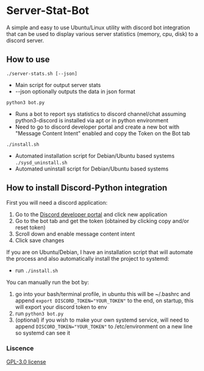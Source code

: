 # Server-Stat-Bot
A simple and easy to use Ubuntu/Linux utility with discord bot integration that can be used to display various server statistics (memory, cpu, disk) to a discord server. 

## How to use
```./server-stats.sh [--json]```
- Main script for output server stats
- --json optionally outputs the data in json format

```python3 bot.py```
- Runs a bot to report sys statistics to discord channel/chat assuming python3-discord is installed via apt or in python environment
- Need to go to discord developer portal and create a new bot with "Message Content Intent" enabled and copy the Token on the Bot tab

```./install.sh```
- Automated installation script for Debian/Ubuntu based systems
```./sysd_uninstall.sh```
- Automated uninstall script for Debian/Ubuntu based systems

## How to install Discord-Python integration
First you will need a discord application:
1. Go to the [Discord developer portal](https://discord.com/developers/applications) and click new application
2. Go to the bot tab and get the token (obtained by clicking copy and/or reset token)
3. Scroll down and enable message content intent
4. Click save changes

If you are on Ubuntu/Debian, I have an installation script that will automate the process and also automatically install the project to systemd:
- run ```./install.sh```

You can manually run the bot by:
1. go into your bash/terminal profile, in ubuntu this will be ~/.bashrc and append ```export DISCORD_TOKEN="YOUR_TOKEN"``` to the end, on startup, this will export your discord token to env
2. run ```python3 bot.py```
3. (optional) if you wish to make your own systemd service, will need to append ```DISCORD_TOKEN="YOUR_TOKEN"``` to /etc/environment on a new line so systemd can see it



### Liscence 
[GPL-3.0 license](https://github.com/caiton1/Server-Stat-Bot/blob/main/LICENSE)
